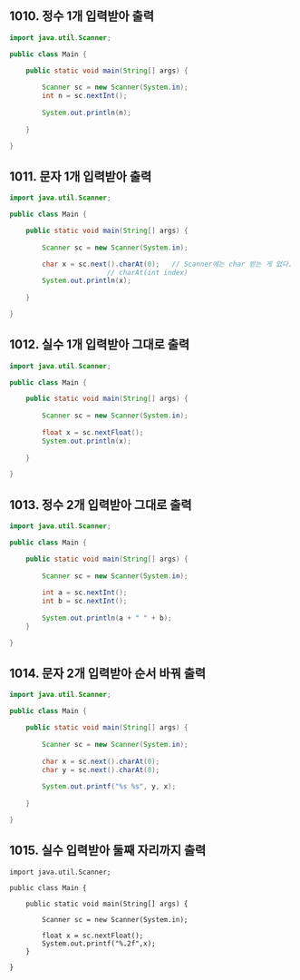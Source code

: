 
## 1010. 정수 1개 입력받아 출력

```java
import java.util.Scanner;

public class Main {

	public static void main(String[] args) {
		
		Scanner sc = new Scanner(System.in);
		int n = sc.nextInt();
		
		System.out.println(n);
		
	}

}
```

## 1011. 문자 1개 입력받아 출력

```java
import java.util.Scanner;

public class Main {

	public static void main(String[] args) {
		
		Scanner sc = new Scanner(System.in);

		char x = sc.next().charAt(0);	// Scanner에는 char 받는 게 없다.
						// charAt(int index)
		System.out.println(x);
		
	}

}
```

## 1012. 실수 1개 입력받아 그대로 출력

```java
import java.util.Scanner;

public class Main {

	public static void main(String[] args) {
		
		Scanner sc = new Scanner(System.in);
		
		float x = sc.nextFloat();
		System.out.println(x);
		
	}

}
```

## 1013. 정수 2개 입력받아 그대로 출력
```java
import java.util.Scanner;

public class Main {

	public static void main(String[] args) {
		
		Scanner sc = new Scanner(System.in);
		
		int a = sc.nextInt();
		int b = sc.nextInt();
		
		System.out.println(a + " " + b);
	}

}
```

## 1014. 문자 2개 입력받아 순서 바꿔 출력
```java
import java.util.Scanner;

public class Main {

	public static void main(String[] args) {
		
		Scanner sc = new Scanner(System.in);
		
		char x = sc.next().charAt(0);
		char y = sc.next().charAt(0);
		
		System.out.printf("%s %s", y, x);
		
	}

}
```

## 1015. 실수 입력받아 둘째 자리까지 출력

```
import java.util.Scanner;

public class Main {

	public static void main(String[] args) {
		
		Scanner sc = new Scanner(System.in);
		
		float x = sc.nextFloat();
		System.out.printf("%.2f",x);
	}

}
```
